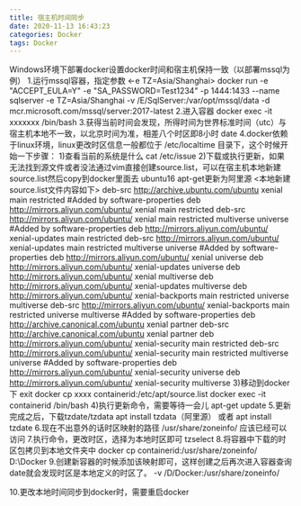 ```yaml
---
title: 宿主机时间同步
date: 2020-11-13 16:43:23
categories: Docker
tags: Docker
---
```


Windows环境下部署docker设置docker时间和宿主机保持一致（以部署mssql为例）
1.运行mssql容器，指定参数 <-e TZ=Asia/Shanghai>
docker run -e "ACCEPT_EULA=Y" -e "SA_PASSWORD=Test1234" -p 1444:1433 --name sqlserver -e TZ=Asia/Shanghai -v /E/SqlServer:/var/opt/mssql/data -d mcr.microsoft.com/mssql/server:2017-latest
2.进入容器
docker exec -it xxxxxxx /bin/bash
3.获得当前时间会发现，所得时间为世界标准时间（utc）与宿主机本地不一致，以北京时间为准，相差八个时区即8小时
date
4.docker依赖于linux环境，linux更改时区信息一般都位于 /etc/localtime 目录下，这个时候开始一下步骤：
1)查看当前的系统是什么
cat /etc/issue
2)下载或执行更新，如果无法找到源文件或者没法通过vim直接创建source.list，可以在宿主机本地新建source.list然后copy到docker里面去
ubuntu16 apt-get更新为阿里源
<本地新建source.list文件内容如下>
deb-src http://archive.ubuntu.com/ubuntu xenial main restricted #Added by software-properties
deb http://mirrors.aliyun.com/ubuntu/ xenial main restricted
deb-src http://mirrors.aliyun.com/ubuntu/ xenial main restricted multiverse universe #Added by software-properties
deb http://mirrors.aliyun.com/ubuntu/ xenial-updates main restricted
deb-src http://mirrors.aliyun.com/ubuntu/ xenial-updates main restricted multiverse universe #Added by software-properties
deb http://mirrors.aliyun.com/ubuntu/ xenial universe
deb http://mirrors.aliyun.com/ubuntu/ xenial-updates universe
deb http://mirrors.aliyun.com/ubuntu/ xenial multiverse
deb http://mirrors.aliyun.com/ubuntu/ xenial-updates multiverse
deb http://mirrors.aliyun.com/ubuntu/ xenial-backports main restricted universe multiverse
deb-src http://mirrors.aliyun.com/ubuntu/ xenial-backports main restricted universe multiverse #Added by software-properties
deb http://archive.canonical.com/ubuntu xenial partner
deb-src http://archive.canonical.com/ubuntu xenial partner
deb http://mirrors.aliyun.com/ubuntu/ xenial-security main restricted
deb-src http://mirrors.aliyun.com/ubuntu/ xenial-security main restricted multiverse universe #Added by software-properties
deb http://mirrors.aliyun.com/ubuntu/ xenial-security universe
deb http://mirrors.aliyun.com/ubuntu/ xenial-security multiverse
3)移动到docker下
exit
docker cp xxxx containerid:/etc/apt/source.list
docker exec -it containerid /bin/bash
4)执行更新命令，需要等待一会儿
apt-get update
5.更新完成之后，下载tzdate/tzdata
apt install tzdata（阿里源） 或者 apt install tzdate
6.现在不出意外的话时区映射的路径 /usr/share/zoneinfo/ 应该已经可以访问
7.执行命令，更改时区，选择为本地时区即可
tzselect
8.将容器中下载的时区包拷贝到本地文件夹中
docker cp containerid:/usr/share/zoneinfo/ D:\Docker
9.创建新容器的时候添加该映射即可，这样创建之后再次进入容器查询date就会发现时区是本地定义的时区了。
-v /D/Docker:/usr/share/zoneinfo/

10.更改本地时间同步到docker时，需要重启docker